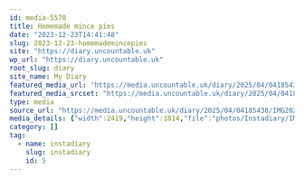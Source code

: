 ```yaml
---
id: media-5570
title: Homemade mince pies
date: "2023-12-23T14:41:48"
slug: 2023-12-23-homemademincepies
site: "https://diary.uncountable.uk"
wp_url: "https://diary.uncountable.uk"
root_slug: diary
site_name: My Diary
featured_media_url: "https://media.uncountable.uk/diary/2025/04/04185438/IMG20231223144148.webp"
featured_media_srcset: "https://media.uncountable.uk/diary/2025/04/04185438/IMG20231223144148-300x225.webp 300w, https://media.uncountable.uk/diary/2025/04/04185438/IMG20231223144148-1024x768.webp 1024w, https://media.uncountable.uk/diary/2025/04/04185438/IMG20231223144148-150x150.webp 150w, https://media.uncountable.uk/diary/2025/04/04185438/IMG20231223144148-640x480.webp 640w, https://media.uncountable.uk/diary/2025/04/04185438/IMG20231223144148.webp 2419w"
type: media
source_url: "https://media.uncountable.uk/diary/2025/04/04185438/IMG20231223144148.webp"
media_details: {"width":2419,"height":1814,"file":"photos/Instadiary/IMG20231223144148.webp","filesize":160032,"sizes":{"medium":{"file":"IMG20231223144148-300x225.webp","width":300,"height":225,"filesize":18574,"mime_type":"image/webp","source_url":"https://media.uncountable.uk/diary/2025/04/04185438/IMG20231223144148-300x225.webp"},"large":{"file":"IMG20231223144148-1024x768.webp","width":1024,"height":768,"filesize":107076,"mime_type":"image/webp","source_url":"https://media.uncountable.uk/diary/2025/04/04185438/IMG20231223144148-1024x768.webp"},"thumbnail":{"file":"IMG20231223144148-150x150.webp","width":150,"height":150,"filesize":7600,"mime_type":"image/webp","source_url":"https://media.uncountable.uk/diary/2025/04/04185438/IMG20231223144148-150x150.webp"},"mobwidth":{"file":"IMG20231223144148-640x480.webp","width":640,"height":480,"filesize":56000,"mime_type":"image/webp","source_url":"https://media.uncountable.uk/diary/2025/04/04185438/IMG20231223144148-640x480.webp"},"full":{"file":"IMG20231223144148.webp","width":2419,"height":1814,"mime_type":"image/webp","source_url":"https://media.uncountable.uk/diary/2025/04/04185438/IMG20231223144148.webp"}},"image_meta":{"aperture":"0","credit":"","camera":"","caption":"","created_timestamp":"0","copyright":"","focal_length":"0","iso":"0","shutter_speed":"0","title":"","orientation":"0","keywords":[]}}
category: []
tag:
  - name: instadiary
    slug: instadiary
    id: 5
---
```



